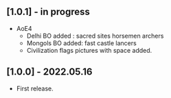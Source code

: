 ## [1.0.1] - in progress
* AoE4
    * Delhi BO added : sacred sites horsemen archers
    * Mongols BO added: fast castle lancers
    * Civilization flags pictures with space added.

## [1.0.0] - 2022.05.16
* First release.
